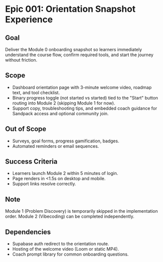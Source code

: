 ﻿# Epic 001: Orientation Snapshot Experience

## Goal
Deliver the Module 0 onboarding snapshot so learners immediately understand the course flow, confirm required tools, and start the journey without friction.

## Scope
- Dashboard orientation page with 3-minute welcome video, roadmap text, and tool checklist.
- Binary progress toggle (not started vs started) tied to the "Start" button routing into Module 2 (skipping Module 1 for now).
- Support copy, troubleshooting tips, and embedded coach guidance for Sandpack access and optional community join.

## Out of Scope
- Surveys, goal forms, progress gamification, badges.
- Automated reminders or email sequences.

## Success Criteria
- Learners launch Module 2 within 5 minutes of login.
- Page renders in <1.5s on desktop and mobile.
- Support links resolve correctly.

## Note
Module 1 (Problem Discovery) is temporarily skipped in the implementation order. Module 2 (Vibecoding) can be completed independently.

## Dependencies
- Supabase auth redirect to the orientation route.
- Hosting of the welcome video (Loom or static MP4).
- Coach prompt library for common onboarding questions.

